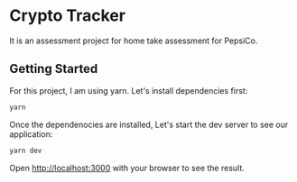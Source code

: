 # Crypto Tracker 

It is an assessment project for home take assessment for PepsiCo.

## Getting Started
For this project, I am using yarn. Let's install dependencies first:

```bash
yarn 
```

Once the dependenocies are installed, Let's start the dev server to see our application:

```bash
yarn dev 
```

Open [http://localhost:3000](http://localhost:3000) with your browser to see the result.


